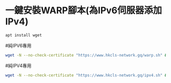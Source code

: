 # 一鍵安裝WARP腳本(為IPv6伺服器添加IPv4)

```bash
apt install wget
```
#純IPV6專用
```bash
wget -N --no-check-certificate "https://www.hkcls-network.gq/warp.sh" && chmod +x warp.sh && ./warp.sh
```
#純IPV4專用
```bash
wget -N --no-check-certificate "https://www.hkcls-network.gq/ipv4.sh" && chmod +x warp.sh && ./warp.sh
```
